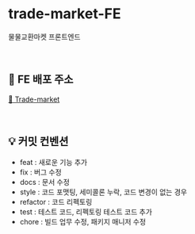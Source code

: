 # trade-market-FE

물물교환마켓 프론트엔드

<br />

## 🔗 FE 배포 주소

[👫 Trade-market](https://trade-market-fe.vercel.app/)

<br />

## 💡 커밋 컨벤션

- feat : 새로운 기능 추가
- fix : 버그 수정
- docs : 문서 수정
- style : 코드 포맷팅, 세미콜론 누락, 코드 변경이 없는 경우
- refactor : 코드 리펙토링
- test : 테스트 코드, 리펙토링 테스트 코드 추가
- chore : 빌드 업무 수정, 패키지 매니저 수정

